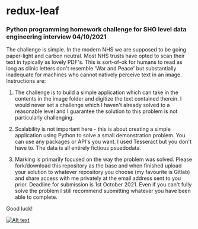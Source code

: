 # redux-leaf
### Python programming homework challenge for SHO level data engineering interview 04/10/2021

The challenge is simple. In the modern NHS we are supposed to be going paper-light and carbon neutral. Most NHS trusts have opted to scan their text in typically as lovely PDF's. This is sort-of-ok for humans to read as long as clinic letters don't resemble 'War and Peace' but substantially inadequate for machines who cannot natively perceive text in an image. Instructions are:

1) The challenge is to build a simple application which can take in the contents in the image folder and digitize the text contained therein. I would never set a challenge which I haven't already solved to a reasonable level and I guarantee the solution to this problem is not particularly challenging. 

2) Scalability is not important here - this is about creating a simple application using Python to solve a small demonstration problem. You can use any packages or API's you want. I used Tesseract but you don't have to. The data is all entirely fictious psuedodata.

3) Marking is primarily focused on the way the problem was solved. Please fork/download this repository as the base and when finished upload your solution to whatever repository you choose (my favourite is Gitlab) and share access with me privately at the email address sent to you prior. Deadline for submission is 1st October 2021. Even if you can't fully solve the problem I still recommend submitting whatever you have been able to complete.

Good luck!

[![Alt text](https://assets.digitalocean.com/articles/alligator/boo.svg)](https://digitalocean.com)
